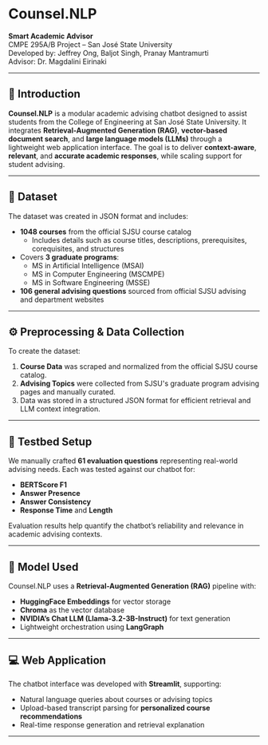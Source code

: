 # Counsel.NLP

**Smart Academic Advisor**  
CMPE 295A/B Project – San José State University  
Developed by: Jeffrey Ong, Baljot Singh, Pranay Mantramurti  
Advisor: Dr. Magdalini Eirinaki

---

## 🧠 Introduction

**Counsel.NLP** is a modular academic advising chatbot designed to assist students from the College of Engineering at San José State University. It integrates **Retrieval-Augmented Generation (RAG)**, **vector-based document search**, and **large language models (LLMs)** through a lightweight web application interface. The goal is to deliver **context-aware**, **relevant**, and **accurate academic responses**, while scaling support for student advising.

---

## 📂 Dataset

The dataset was created in JSON format and includes:

- **1048 courses** from the official SJSU course catalog  
  - Includes details such as course titles, descriptions, prerequisites, corequisites, and structures  
- Covers **3 graduate programs**:
  - MS in Artificial Intelligence (MSAI)
  - MS in Computer Engineering (MSCMPE)
  - MS in Software Engineering (MSSE)
- **106 general advising questions** sourced from official SJSU advising and department websites

---

## ⚙️ Preprocessing & Data Collection

To create the dataset:
1. **Course Data** was scraped and normalized from the official SJSU course catalog.
2. **Advising Topics** were collected from SJSU's graduate program advising pages and manually curated.
3. Data was stored in a structured JSON format for efficient retrieval and LLM context integration.

---

## 🧪 Testbed Setup

We manually crafted **61 evaluation questions** representing real-world advising needs. Each was tested against our chatbot for:
- **BERTScore F1**
- **Answer Presence**
- **Answer Consistency**
- **Response Time** and **Length**

Evaluation results help quantify the chatbot’s reliability and relevance in academic advising contexts.

---

## 🧠 Model Used

Counsel.NLP uses a **Retrieval-Augmented Generation (RAG)** pipeline with:
- **HuggingFace Embeddings** for vector storage
- **Chroma** as the vector database
- **NVIDIA’s Chat LLM (Llama-3.2-3B-Instruct)** for text generation
- Lightweight orchestration using **LangGraph**

---

## 💻 Web Application

The chatbot interface was developed with **Streamlit**, supporting:
- Natural language queries about courses or advising topics
- Upload-based transcript parsing for **personalized course recommendations**
- Real-time response generation and retrieval explanation

---
